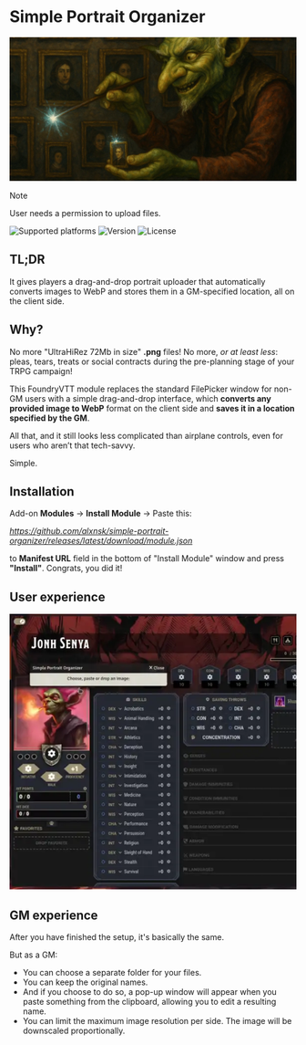 # Simple Portrait Organizer
![Module logo](/artwork/module/cover.webp)

> [!NOTE]
> User needs a permission to upload files.


![Supported platforms](https://img.shields.io/badge/Supported_Foundry_Versions-10--13-%23556b2f)
![Version](https://img.shields.io/badge/dynamic/json?url=https%3A%2F%2Fgithub.com%2Falxnsk%2Fsimple-portrait-organizer%2Freleases%2Flatest%2Fdownload%2Fmodule.json&query=%24.version&style=flat&label=Current%20version&color=%23556b2f)
![License](https://img.shields.io/github/license/alxnsk/simple-portrait-organizer)

## TL;DR

It gives players a drag-and-drop portrait uploader that automatically converts images to WebP and stores them in a GM-specified location, all on the client side.

## Why?

No more "UltraHiRez 72Mb in size" **.png** files! 
No more, *or at least less*: pleas, tears, treats or social contracts during the pre-planning stage of your TRPG campaign!

This FoundryVTT module replaces the standard FilePicker window for non-GM users with a simple drag-and-drop interface, which **converts any provided image to WebP** format on the client side and **saves it in a location specified by the GM**.

All that, and it still looks less complicated than airplane controls, even for users who aren’t that tech-savvy.

Simple.

## Installation
Add-on **Modules** -> **Install Module** -> Paste this:

*https://github.com/alxnsk/simple-portrait-organizer/releases/latest/download/module.json*

to **Manifest URL** field in the bottom of "Install Module" window and press **"Install"**.
Congrats, you did it!

## User experience
![User experience illustration](/artwork/repo/user-experience.webp)

## GM experience
After you have finished the setup, it's basically the same.

But as a GM:
* You can choose a separate folder for your files.
* You can keep the original names.
* And if you choose to do so, a pop-up window will appear when you paste something from the clipboard, allowing you to edit a resulting name.
* You can limit the maximum image resolution per side. The image will be downscaled proportionally.
